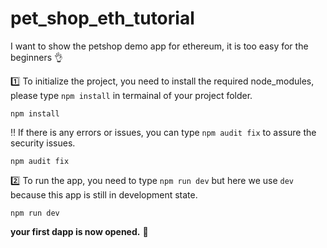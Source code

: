 # pet_shop_eth_tutorial

I want to show the petshop demo app for ethereum, it is too easy for the beginners :ok_hand:

:one: To initialize the project, you need to install the required node_modules, please type `npm install` in termainal of your project folder.

`npm install`

:bangbang: If there is any errors or issues, you can type `npm audit fix` to assure the security issues.

`npm audit fix`

:two: To run the app, you need to type `npm run dev` but here we use `dev` because this app is still in development state.

`npm run dev`

**your first dapp is now opened.** :100:
